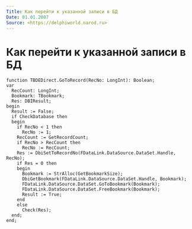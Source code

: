 ```yaml
---
Title: Как перейти к указанной записи в БД
Date: 01.01.2007
Source: <https://delphiworld.narod.ru>
---
```



Как перейти к указанной записи в БД
===================================

    function TBDEDirect.GoToRecord(RecNo: LongInt): Boolean;
    var
      RecCount: LongInt;
      Bookmark: TBookmark;
      Res: DBIResult;
    begin
      Result := False;
      if CheckDatabase then
      begin
        if RecNo < 1 then
          RecNo := 1;
        RecCount := GetRecordCount;
        if RecNo > RecCount then
          RecNo := RecCount;
        Res := DbiSetToRecordNo(FDataLink.DataSource.DataSet.Handle, RecNo);
        if Res = 0 then
        begin
          Bookmark := StrAlloc(GetBookmarkSize);
          DbiGetBookmark(FDataLink.DataSource.DataSet.Handle, Bookmark);
          FDataLink.DataSource.DataSet.GoToBookmark(Bookmark);
          FDataLink.DataSource.DataSet.FreeBookmark(Bookmark);
          Result := True;
        end
        else
          Check(Res);
      end;
    end;

